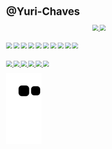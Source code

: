 # @Yuri-Chaves
<div align="center">
  <a href="https://github.com/Yuri-Chaves">
    <img height="180em" src="https://github-readme-stats.vercel.app/api?username=Yuri-Chaves&count_private=true&show_icons=true&theme=tokyonight" />
    <img height="180em" src="https://github-readme-stats.vercel.app/api/top-langs/?username=Yuri-Chaves&layout=compact&theme=tokyonight" />
  </a>
</div>

##

<div>
  <img height="50px" src="https://cdn.jsdelivr.net/gh/devicons/devicon/icons/python/python-original.svg" />
  <img height="50px" src="https://cdn.jsdelivr.net/gh/devicons/devicon/icons/html5/html5-original.svg" />
  <img height="50px" src="https://cdn.jsdelivr.net/gh/devicons/devicon/icons/css3/css3-original.svg" />
  <img height="50px" src="https://cdn.jsdelivr.net/gh/devicons/devicon/icons/javascript/javascript-original.svg" />
  <img height="50px" src="https://cdn.jsdelivr.net/gh/devicons/devicon/icons/java/java-original.svg" />
  <img height="50px" src="https://cdn.jsdelivr.net/gh/devicons/devicon/icons/php/php-original.svg" />
  <img height="50px" src="https://cdn.jsdelivr.net/gh/devicons/devicon/icons/c/c-original.svg" />
  <img height="50px" src="https://cdn.jsdelivr.net/gh/devicons/devicon/icons/csharp/csharp-original.svg" />
  <img height="50px" src="https://cdn.jsdelivr.net/gh/devicons/devicon/icons/dotnetcore/dotnetcore-original.svg" />
  <img height="50px" src="https://cdn.jsdelivr.net/gh/devicons/devicon/icons/react/react-original.svg" />
</div>

##

<div>
  <a href="https://www.linkedin.com/in/yuri-chaves-330612214" target="_blank">
    <img src="https://img.shields.io/badge/LinkedIn-0077B5?style=for-the-badge&logo=linkedin&logoColor=white" />
  </a>
  <a href="https://www.facebook.com/yuri.chaves.904/" target="_blank">
    <img src="https://img.shields.io/badge/Facebook-1877F2?style=for-the-badge&logo=facebook&logoColor=white" />
  </a>
  <a href="https://www.instagram.com/yuri.chaves.904/" target="_blank">
    <img src="https://img.shields.io/badge/Instagram-E4405F?style=for-the-badge&logo=instagram&logoColor=white" />
  </a>
  <a href="https://api.whatsapp.com/send?phone=5555991197132" target="_blank" >
    <img src="https://img.shields.io/badge/WhatsApp-25D366?style=for-the-badge&logo=whatsapp&logoColor=white" />
  </a>
  <a href="https://www.udemy.com/user/yuri-chaves-5/" target="_blank">
    <img src="https://img.shields.io/badge/Udemy-EC5252?style=for-the-badge&logo=Udemy&logoColor=white" />
  </a>
  <a href="mailto:Yuri.Chaves39@hotmail.com" target="_blank">
    <img src="https://img.shields.io/badge/Microsoft_Outlook-0078D4?style=for-the-badge&logo=microsoft-outlook&logoColor=white" />
  </a>
  
  ![Snake animation](https://github.com/Yuri-Chaves/Yuri-Chaves/blob/output/github-contribution-grid-snake.svg)
 
</div>
